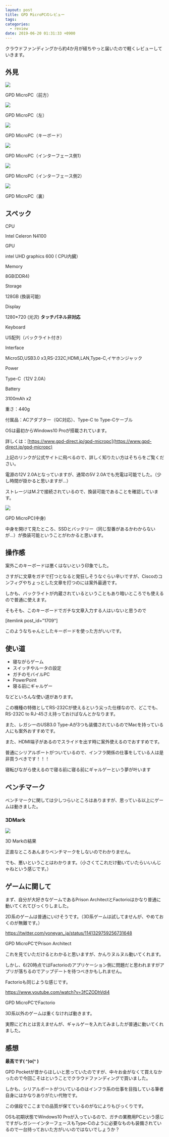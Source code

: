 ```yaml
---
layout: post
title: GPD MicroPCのレビュー
tags:
categories:
  - review
date: 2019-06-20 01:31:33 +0900
---
```


クラウドファンディングから約4か月が経ちやっと届いたので軽くレビューしていきます。

外見
--

![](../../../../images/review/gpdmicro/1.jpg)

GPD MicroPC（前方）

![](../../../../images/review/gpdmicro/2.jpg)

GPD MicroPC（左）

![](../../../../images/review/gpdmicro/keyboard.jpg)

GPD MicroPC（キーボード）

![](../../../../images/review/gpdmicro/interface1.jpg)

GPD MicroPC（インターフェース側1）

![](../../../../images/review/gpdmicro/interface2.jpg)

GPD MicroPC（インターフェース側2）

![](../../../../images/review/gpdmicro/back.jpg)

GPD MicroPC（裏）

スペック
----

CPU

Intel Celeron N4100

GPU

intel UHD graphics 600 ( CPU内臓）

Memory

8GB(DDR4)

Storage

128GB (換装可能)

Display

1280*720 (光沢) **タッチパネル非対応**

Keyboard

US配列（バックライト付き）

Interface

MicroSD,USB3.0 x3,RS-232C,HDMI,LAN,Type-C,イヤホンジャック

Power

Type-C（12V 2.0A）

Battery

3100mAh x2

重さ：440g

付属品：ACアダプター（QC対応）、Type-C to Type-Cケーブル

OSは最初からWindows10 Proが搭載されています。

詳しくは：[https://www.gpd-direct.jp/gpd-micropc](https://www.gpd-direct.jp/gpd-micropc)

上記のリンクが公式サイトに飛べるので、詳しく知りたい方はそちらをご覧ください。

電源の12V 2.0Aとなっていますが、通常の5V 2.0Aでも充電は可能でした。（少し時間が掛かると思いますが...）

ストレージはM.2で接続されているので、換装可能であることを確認しています。

![](../../../../images/review/gpdmicro/board.jpg)

GPD MicroPC(中身)

中身を開けて見たところ、SSDとバッテリー（同じ型番があるかわからないが...）が換装可能ということがわかると思います。

操作感
---

案外このキーボードは悪くはないという印象でした。

さすがに文章をガチで打つとなると発狂しそうなぐらい辛いですが、Ciscoのコンフィグやちょっとした文章を打つのには案外最適です。

しかも、バックライトが内蔵されているということもあり暗いところでも使えるので普通に使えます。

そもそも、このキーボードでガチな文章入力する人はいないと思うので

\[itemlink post_id="1709"\]

このようなちゃんとしたキーボードを使った方がいいです。

使い道
---

*   寝ながらゲーム
*   スイッチやルータの設定
*   ガチのモバイルPC
*   PowerPoint
*   寝る前にギャルゲー

などといろんな使い道があります。

この機種の特徴としてRS-232Cが使えるという尖った仕様なので、どこでも、RS-232C to RJ-45さえ持っておけばなんとかなります。

また、レガシーのUSB3.0 Type-Aが3つも装備されているのでMacを持っている人にも案外おすすめです。

また、HDMI端子があるのでスライドを出す時に案外使えるのでおすすめです。

普通にシリアルポートがついているので、インフラ関係の仕事をしている人は是非買うべきです！！！

寝転びながら使えるので寝る前に寝る前にギャルゲーという夢が叶います

ベンチマーク
------

ベンチマークに関しては少しつらいところはありますが、思っている以上にゲームは動きました。

### 3DMark

![](../../../../images/review/gpdmicro/gpd-micropc-3DMark-1024x768.jpg)

3D Markの結果

正直なところあんまりベンチマークをしないのでわかりません。

でも、悪いということはわかります。（小さくてこれだけ動いていたらいいんじゃねという感じです。）

ゲームに関して
-------

まず、自分が大好きなゲームであるPrison ArchitectとFactorioはかなり普通に動いてくれてびっくりしました。

2D系のゲームは普通にいけそうです。（3D系ゲームは試してませんが、やめておくのが無難です。）

https://twitter.com/yoneyan_ja/status/1141329759256731648

GPD MicroPCでPrison Architect

これを見ていただけるとわかると思いますが、かんりヌルヌル動いてくれます。

しかし、6/20時点ではFactorioのアプリケーション側に問題だと思われますがアプリが落ちるのでアップデートを待つべきかもしれません。

Factorioも同じような感じです。

https://www.youtube.com/watch?v=3fCZODhVdi4

GPD MicroPCでFactorio

3D系以外のゲームは重くなければ動きます。

実際にどれとは言えませんが、ギャルゲーを入れてみましたが普通に動いてくれました。

感想
--

**最高です( ^)o(^ )**

GPD Pocketが昔からほしいと思っていたのですが、中々お金がなくて買えなかったので今回こそはということでクラウドファンディングで買いました。

しかも、シリアルポートがついているのはインフラ系の仕事を目指している筆者自身にはかなりありがたい代物です。

この値段でここまでの品質が保てているのがなによりもびっくりです。

OSも初期状態でWindows10 Proが入っているので、ガチの業務用PCという感じですがレガシーインターフェースもType-Cのように必要なものも装備されているので一台持っておいた方がいいのではないでしょうか？